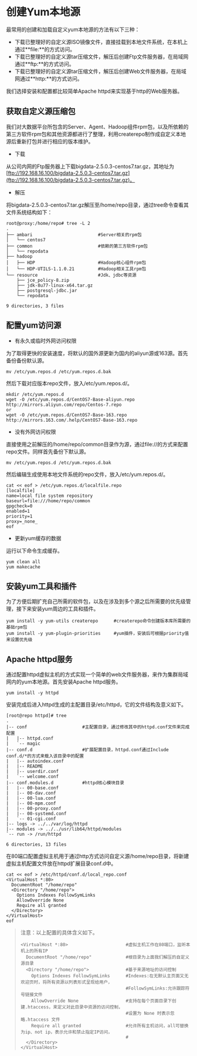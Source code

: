# 创建Yum本地源

最常用的创建和加载自定义yum本地源的方法有以下三种：

* 下载已整理好的自定义源ISO镜像文件，直接挂载到本地文件系统，在本机上通过**file:**的方式访问。
* 下载已整理好的自定义源tar压缩文件，解压后创建Ftp文件服务器，在局域网通过**ftp:**的方式访问。
* 下载已整理好的自定义源tar压缩文件，解压后创建Web文件服务器，在局域网通过**http:**的方式访问。

我们选择安装和配置都比较简单Apache httpd来实现基于http的Web服务器。

## 获取自定义源压缩包

我们对大数据平台所包含的Server、Agent、Hadoop组件rpm包，以及所依赖的第三方软件rpm包和其他资源都进行了整理，利用createrepo制作成自定义本地源后重新打包并进行相应的版本维护。

* 下载

从公司内网的Ftp服务器上下载bigdata-2.5.0.3-centos7.tar.gz，其地址为[ftp://192.168.16.100/bigdata-2.5.0.3-centos7.tar.gz](ftp://192.168.16.100/bigdata-2.5.0.3-centos7.tar.gz)。

* 解压

将bigdata-2.5.0.3-centos7.tar.gz解压至/home/repo目录，通过tree命令查看其文件系统结构如下：

```
root@proxy:/home/repo# tree -L 2
.
├── ambari                         #Server相关的rpm包
│   └── centos7
├── common                         #依赖的第三方软件rpm包
│   └── repodata
├── hadoop
│   ├── HDP                        #Hadoop核心组件rpm包
│   └── HDP-UTILS-1.1.0.21         #Hadoop相关工具rpm包
└── resource                       #Jdk、jdbc等资源
    ├── jce_policy-8.zip
    ├── jdk-8u77-linux-x64.tar.gz
    ├── postgresql-jdbc.jar
    └── repodata

9 directories, 3 files
```

## 配置yum访问源

* 有永久或临时外网访问权限

为了取得更快的安装速度，将默认的国外源更新为国内的aliyun源或163源。首先备份备份默认源。

```
mv /etc/yum.repos.d /etc/yum.repos.d.bak
```

然后下载对应版本repo文件，放入/etc/yum.repos.d/。

```
mkdir /etc/yum.repos.d
wget -O /etc/yum.repos.d/CentOS7-Base-aliyun.repo http://mirrors.aliyun.com/repo/Centos-7.repo
or
wget -O /etc/yum.repos.d/CentOS7-Base-163.repo http://mirrors.163.com/.help/CentOS7-Base-163.repo
```

* 没有外网访问权限

直接使用之前解压的/home/repo/common目录作为源，通过file://的方式来配置repo文件。同样首先备份下默认源。

```
mv /etc/yum.repos.d /etc/yum.repos.d.bak
```

然后编辑生成使用本地文件系统的repo文件，放入/etc/yum.repos.d/。

```
cat << eof > /etc/yum.repos.d/localfile.repo
[localfile]
name=local file system repository
baseurl=file:///home/repo/common
gpgcheck=0
enabled=1
priority=1
proxy=_none_
eof
```

* 更新yum缓存的数据

运行以下命令生成缓存。

```
yum clean all
yum makecache
```

## 安装yum工具和插件

为了方便后期扩充自己所需的软件包，以及在涉及到多个源之后所需要的优先级管理，接下来安装yum周边的工具和插件。

```
yum install -y yum-utils createrepo      #createrepo命令创建版本库所需要的基础rpm包
yum install -y yum-plugin-priorities     #yum插件，安装后可根据priority值来设置优先级
```

## Apache httpd服务

通过配置httpd虚拟主机的方式实现一个简单的web文件服务器，来作为集群局域网内的yum本地源。首先安装Apache httpd服务。

```
yum install -y httpd
```

安装完成后进入httpd生成的主配置目录/etc/httpd，它的文件结构及意义如下。

    [root@repo httpd]# tree 
    .
    |-- conf                     #主配置目录，通过修改其中的httpd.conf文件来完成配置
    |   |-- httpd.conf
    |   `-- magic
    |-- conf.d                   #扩展配置目录，httpd.conf通过Include conf.d/*的方式来载入该目录中的配置
    |   |-- autoindex.conf
    |   |-- README
    |   |-- userdir.conf
    |   `-- welcome.conf
    |-- conf.modules.d           #httpd核心模块目录
    |   |-- 00-base.conf
    |   |-- 00-dav.conf
    |   |-- 00-lua.conf
    |   |-- 00-mpm.conf
    |   |-- 00-proxy.conf
    |   |-- 00-systemd.conf
    |   `-- 01-cgi.conf
    |-- logs -> ../../var/log/httpd
    |-- modules -> ../../usr/lib64/httpd/modules
    `-- run -> /run/httpd

    6 directories, 13 files

在80端口配置虚拟主机用于通过http方式访问自定义源/home/repo目录，将新建虚拟主机配置文件放在httpd扩展目录conf.d中。

```
cat << eof > /etc/httpd/conf.d/local_repo.conf
<VirtualHost *:80>
  DocumentRoot "/home/repo"
  <Directory "/home/repo">
    Options Indexes FollowSymLinks
    AllowOverride None
    Require all granted
  </Directory>
</VirtualHost>
eof
```

> 注意：以上配置的具体含义如下。
>
> ```
> <VirtualHost *:80>                      #虚拟主机工作在80端口，监听本机上的所有IP
>   DocumentRoot "/home/repo"             #根目录为上面我们解压的自定义源目录
>   <Directory "/home/repo">              #基于来源地址的访问控制
>     Options Indexes FollowSymLinks      #Indexes:在无默认主页面又无欢迎页时，将所有资源以列表形式呈现给用户，
>                                         #FollowSymLinks:允许跟踪符号链接文件
>     AllowOverride None                  #支持在每个页面目录下创建.htaccess，来定义对此目录中资源的访问控制，
>                                         #设置为 None 时表示忽略.htaccess 文件
>     Require all granted                 #允许所有主机访问，all可替换为ip、not ip，表示允许和禁止指定IP访问，
>                                         #
>   </Directory>
> </VirtualHost>
> ```



